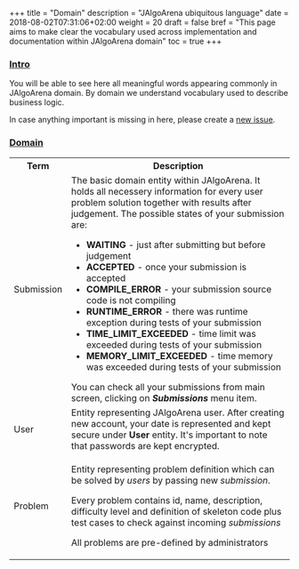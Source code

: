 +++
title = "Domain"
description = "JAlgoArena ubiquitous language"
date = 2018-08-02T07:31:06+02:00
weight = 20
draft = false
bref = "This page aims to make clear the vocabulary used across implementation and documentation within JAlgoArena domain"
toc = true
+++

<h3 class="section-head" id="h-intro"><a href="#h-intro">Intro</a></h3>

You will be able to see here all meaningful words appearing commonly in JAlgoArena domain. By domain we understand vocabulary
used to describe business logic. 

In case anything important is missing in here, please create a [new issue](https://github.com/jalgoarena/JAlgoArena/issues/new).

<h3 class="section-head" id="h-domain"><a href="#h-domain">Domain</a></h3>

<table class="bordered striped">
    <tr>
        <th>Term</th>
        <th>Description</th>
    </tr>
    <tr>
        <td>Submission</td>
        <td>The basic domain entity within JAlgoArena. It holds all necessery information for every user problem solution together with results after judgement. 
            The possible states of your submission are: 
            <ul>
                <li><strong>WAITING</strong> - just after submitting but before judgement</li>
                <li><strong>ACCEPTED</strong> - once your submission is accepted</li>
                <li><strong>COMPILE_ERROR</strong> - your submission source code is not compiling</li>
                <li><strong>RUNTIME_ERROR</strong> - there was runtime exception during tests of your submission</li>
                <li><strong>TIME_LIMIT_EXCEEDED</strong> - time limit was exceeded during tests of your submission</li>
                <li><strong>MEMORY_LIMIT_EXCEEDED</strong> - time memory was exceeded during tests of your submission</li>
            </ul>
            You can check all your submissions from main screen, clicking on <strong><em>Submissions</em></strong> menu item. 
        </td>
    </tr>
    <tr>
        <td>User</td>
        <td>Entity representing JAlgoArena user. After creating new account, your date is represented and kept secure under <strong>User</strong> entity. It's important to note that passwords are kept encrypted.</td>
    </tr>
    <tr>
        <td>Problem</td>
        <td>
            <p>Entity representing problem definition which can be solved by <em>users</em> by passing new <em>submission</em>.</p>
            <p>Every problem contains id, name, description, difficulty level and definition of skeleton code plus test cases to check against incoming <em>submissions</em></p>
            <p>All problems are pre-defined by administrators</em>
        </td>
    </tr>
</table>
